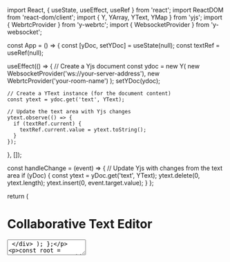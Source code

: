 import React, { useState, useEffect, useRef } from 'react';
import ReactDOM from 'react-dom/client';
import { Y, YArray, YText, YMap } from 'yjs';
import { WebrtcProvider } from 'y-webrtc';
import { WebsocketProvider } from 'y-websocket';

const App = () => {
  const [yDoc, setYDoc] = useState(null);
  const textRef = useRef(null);

  useEffect(() => {
    // Create a Yjs document
    const ydoc = new Y(
      new WebsocketProvider('ws://your-server-address'),
      new WebrtcProvider('your-room-name') 
    );
    setYDoc(ydoc);

    // Create a YText instance (for the document content)
    const ytext = ydoc.get('text', YText);

    // Update the text area with Yjs changes
    ytext.observe(() => {
      if (textRef.current) {
        textRef.current.value = ytext.toString();
      }
    });
  }, []);

  const handleChange = (event) => {
    // Update Yjs with changes from the text area
    if (yDoc) {
      const ytext = yDoc.get('text', YText);
      ytext.delete(0, ytext.length);
      ytext.insert(0, event.target.value);
    }
  };

  return (
    <div>
      <h1>Collaborative Text Editor</h1>
      <textarea ref={textRef} onChange={handleChange} />
    </div>
  );
};

const root = ReactDOM.createRoot(document.getElementById('root'));
root.render(<App />);
